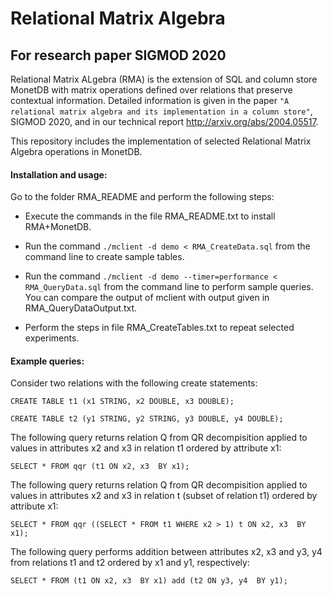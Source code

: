 # Relational Matrix Algebra
## For research paper SIGMOD 2020 
Relational Matrix ALgebra (RMA) is the extension of SQL and column store MonetDB with matrix operations defined over relations 
that preserve contextual information.
Detailed information is given in the paper `"A relational matrix algebra and its implementation in a column store"`,  SIGMOD 2020, and in our technical report http://arxiv.org/abs/2004.05517.

This repository includes the implementation of selected Relational Matrix Algebra operations in MonetDB.

#### Installation and usage:

Go to the folder RMA_README and perform the following steps:

- Execute the commands in the file RMA_README.txt to install RMA+MonetDB.

- Run the command `./mclient -d demo < RMA_CreateData.sql` from the command 
line to create sample tables.

 - Run the command `./mclient -d demo --timer=performance < RMA_QueryData.sql` 
from the command line to perform sample queries. You can compare the output 
of mclient with output given in RMA_QueryDataOutput.txt.

- Perform the steps in file RMA_CreateTables.txt to repeat selected experiments.

#### Example queries:

Consider two relations with the following create statements:

`CREATE TABLE t1 (x1 STRING, x2 DOUBLE, x3 DOUBLE);`

`CREATE TABLE t2 (y1 STRING, y2 STRING, y3 DOUBLE, y4 DOUBLE);`

The following query returns relation Q from QR decompisition applied to values in attributes x2 and x3 in relation t1 ordered by attribute x1:

`SELECT * FROM qqr (t1 ON x2, x3  BY x1);`

The following query returns relation Q from QR decompisition applied to values in attributes x2 and x3 in relation t (subset of relation t1) ordered by attribute x1:

`SELECT * FROM qqr ((SELECT * FROM t1 WHERE x2 > 1) t ON x2, x3  BY x1);`


The following query performs addition between attributes x2, x3 and y3, y4 from relations t1 and t2 ordered by x1 and y1, respectively:

`SELECT * FROM (t1 ON x2, x3  BY x1) add (t2 ON y3, y4  BY y1);`





